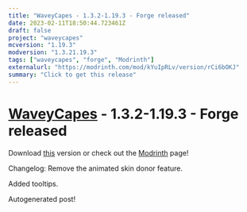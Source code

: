 ```yaml
---
title: "WaveyCapes - 1.3.2-1.19.3 - Forge released"
date: 2023-02-11T18:50:44.723461Z
draft: false
project: "waveycapes"
mcversion: "1.19.3"
modversion: "1.3.21.19.3"
tags: ["waveycapes", "forge", "Modrinth"]
externalurl: "https://modrinth.com/mod/kYuIpRLv/version/rCi6bOKJ"
summary: "Click to get this release"
---
```

# [WaveyCapes](/project/waveycapes) - 1.3.2-1.19.3 - Forge released
Download [this](https://modrinth.com/mod/kYuIpRLv/version/rCi6bOKJ) version or check out the [Modrinth](https://modrinth.com/mod/kYuIpRLv) page!

Changelog: Remove the animated skin donor feature.

Added tooltips.

Autogenerated post!
